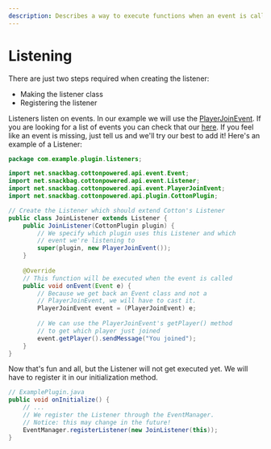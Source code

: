 ```yaml
---
description: Describes a way to execute functions when an event is called
---
```


# Listening

There are just two steps required when creating the listener:

* Making the listener class
* Registering the listener

Listeners listen on events. In our example we will use the [PlayerJoinEvent](all-events/playerjoinevent.md). If you are looking for a list of events you can check that our [here](all-events/). If you feel like an event is missing, just tell us and we'll try our best to add it! Here's an example of a Listener:

```java
package com.example.plugin.listeners;

import net.snackbag.cottonpowered.api.event.Event;
import net.snackbag.cottonpowered.api.event.Listener;
import net.snackbag.cottonpowered.api.event.PlayerJoinEvent;
import net.snackbag.cottonpowered.api.plugin.CottonPlugin;

// Create the Listener which should extend Cotton's Listener
public class JoinListener extends Listener {
    public JoinListener(CottonPlugin plugin) {
        // We specify which plugin uses this Listener and which
        // event we're listening to
        super(plugin, new PlayerJoinEvent());
    }
    
    @Override
    // This function will be executed when the event is called
    public void onEvent(Event e) {
        // Because we get back an Event class and not a
        // PlayerJoinEvent, we will have to cast it.
        PlayerJoinEvent event = (PlayerJoinEvent) e;
        
        // We can use the PlayerJoinEvent's getPlayer() method
        // to get which player just joined
        event.getPlayer().sendMessage("You joined");
    }
}
```

Now that's fun and all, but the Listener will not get executed yet. We will have to register it in our initialization method.

```java
// ExamplePlugin.java
public void onInitialize() {
    // ...
    // We register the Listener through the EventManager.
    // Notice: this may change in the future!
    EventManager.registerListener(new JoinListener(this));
}
```
